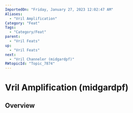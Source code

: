 ```yaml
---
ImportedOn: "Friday, January 27, 2023 12:02:47 AM"
Aliases:
  - "Vril Amplification"
Category: "Feat"
Tags:
  - "Category/Feat"
parent:
  - "Vril Feats"
up:
  - "Vril Feats"
next:
  - "Vril Channeler (midgardpf)"
RWtopicId: "Topic_7874"
---
```

# Vril Amplification (midgardpf)
## Overview
